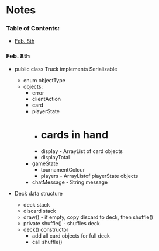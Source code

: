 # Notes

### Table of Contents:
- [Feb. 8th](notes.md#feb-8th)


### Feb. 8th
- public class Truck implements Serializable
  - enum objectType
  - objects:
    - error
    - clientAction
    - card
    - playerState
      - # cards in hand
      - display - ArrayList of card objects
      - displayTotal
    - gameState
      - tournamentColour
      - players - ArrayListof playerState objects
    - chatMessage - String message
    
- Deck data structure
  - deck stack
  - discard stack
  - draw() - if empty, copy discard to deck, then shuffle()
  - private shuffle() - shuffles deck 
  - deck() constructor
    - add all card objects for full deck
    - call shuffle()
